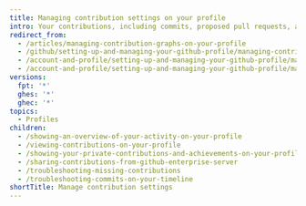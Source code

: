```yaml
---
title: Managing contribution settings on your profile
intro: Your contributions, including commits, proposed pull requests, and opened issues, are displayed on your profile so people can easily see the work you've done.
redirect_from:
  - /articles/managing-contribution-graphs-on-your-profile
  - /github/setting-up-and-managing-your-github-profile/managing-contribution-graphs-on-your-profile
  - /account-and-profile/setting-up-and-managing-your-github-profile/managing-contribution-graphs-on-your-profile
  - /account-and-profile/setting-up-and-managing-your-github-profile/managing-contribution-settings-on-your-profile
versions:
  fpt: '*'
  ghes: '*'
  ghec: '*'
topics:
  - Profiles
children:
  - /showing-an-overview-of-your-activity-on-your-profile
  - /viewing-contributions-on-your-profile
  - /showing-your-private-contributions-and-achievements-on-your-profile
  - /sharing-contributions-from-github-enterprise-server
  - /troubleshooting-missing-contributions
  - /troubleshooting-commits-on-your-timeline
shortTitle: Manage contribution settings
---
```



